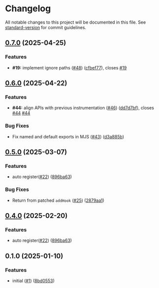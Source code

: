 # Changelog

All notable changes to this project will be documented in this file. See [standard-version](https://github.com/conventional-changelog/standard-version) for commit guidelines.

## [0.7.0](https://github.com/fastify/otel/compare/v0.6.0...v0.7.0) (2025-04-25)


### Features

* **#19:** implement ignore paths ([#48](https://github.com/fastify/otel/issues/48)) ([cfbef77](https://github.com/fastify/otel/commit/cfbef7772ca41386499de4210c19b869ac57ca43)), closes [#19](https://github.com/fastify/otel/issues/19)

## [0.6.0](https://github.com/fastify/otel/compare/v0.5.2...v0.6.0) (2025-04-22)


### Features

* **#44:** align APIs with previous instrumentation ([#46](https://github.com/fastify/otel/issues/46)) ([dd7d7bf](https://github.com/fastify/otel/commit/dd7d7bf512aeb3696d0b15a379263b5a3f0b1ecb)), closes [#44](https://github.com/fastify/otel/issues/44) [#44](https://github.com/fastify/otel/issues/44)


### Bug Fixes

* Fix named and default exports in MJS ([#43](https://github.com/fastify/otel/issues/43)) ([d3a885b](https://github.com/fastify/otel/commit/d3a885b9306346687067e69dc9943128c6cc79b1))

## [0.5.0](https://github.com/fastify/otel/compare/v0.3.0...v0.5.0) (2025-03-07)


### Features

* auto register([#22](https://github.com/fastify/otel/issues/22)) ([896ba63](https://github.com/fastify/otel/commit/896ba63d28f7c5d228353bd143b0467b6655deb9))


### Bug Fixes

* Return from patched `addHook` ([#25](https://github.com/fastify/otel/issues/25)) ([2879aa1](https://github.com/fastify/otel/commit/2879aa172d9721a464ffe73bafc295ad8fbbddb4))

## [0.4.0](https://github.com/fastify/otel/compare/v0.3.0...v0.4.0) (2025-02-20)


### Features

* auto register([#22](https://github.com/fastify/otel/issues/22)) ([896ba63](https://github.com/fastify/otel/commit/896ba63d28f7c5d228353bd143b0467b6655deb9))

## 0.1.0 (2025-01-10)


### Features

* initial ([#1](https://github.com/fastify/otel/issues/1)) ([8bd0553](https://github.com/fastify/otel/commit/8bd05537d1c1e5e05180c028b3d7fa7afc87f6a4))
